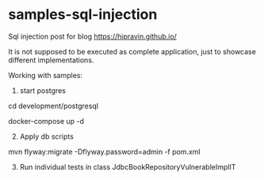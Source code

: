 # samples-sql-injection

Sql injection post for blog https://hipravin.github.io/

It is not supposed to be executed as complete application, just to showcase 
different implementations.

Working with samples: 
1. start postgres

cd development/postgresql

docker-compose up -d

2. Apply db scripts

mvn flyway:migrate -Dflyway.password=admin -f pom.xml

3. Run individual tests in class JdbcBookRepositoryVulnerableImplIT    
